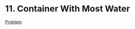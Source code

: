 # 11. Container With Most Water

[Problem](https://leetcode.com/problems/container-with-most-water/)
